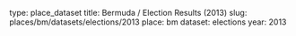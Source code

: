 type: place_dataset
title: Bermuda / Election Results (2013)
slug: places/bm/datasets/elections/2013
place: bm
dataset: elections
year: 2013
